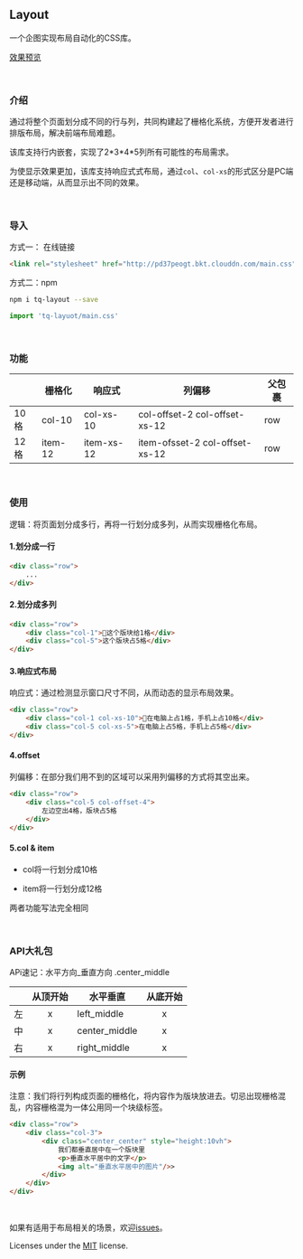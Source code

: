 ## Layout

一个企图实现布局自动化的CSS库。

[效果预览](https://jilaokang.club/layout/example/)

<br/>

### 介绍
通过将整个页面划分成不同的行与列，共同构建起了栅格化系统，方便开发者进行排版布局，解决前端布局难题。

该库支持行内嵌套，实现了2\*3\*4\*5列所有可能性的布局需求。

为使显示效果更加，该库支持响应式式布局，通过`col`、`col-xs`的形式区分是PC端还是移动端，从而显示出不同的效果。

<br/>

### 导入 

方式一： 在线链接

```html
<link rel="stylesheet" href="http://pd37peogt.bkt.clouddn.com/main.css">
```
方式二：npm

````bash
npm i tq-layout --save
````
````js
import 'tq-layuot/main.css'
````

<br/>

### 功能
|      | 栅格化  | 响应式     | 列偏移                         | 父包裹 |
| ---- | ------- | ---------- | ------------------------------ | ------ |
| 10格 | col-10  | col-xs-10  | col-offset-2 col-offset-xs-12  | row    |
| 12格 | item-12 | item-xs-12 | item-ofsset-2 col-offset-xs-12 | row    |

<br/>

### 使用

逻辑：将页面划分成多行，再将一行划分成多列，从而实现栅格化布局。

#### 1.划分成一行

````html
<div class="row">
    ...
</div>
````

#### 2.划分成多列

````html
<div class="row">
    <div class="col-1">这个版块给1格</div>
    <div class="col-5">这个版块占5格</div>
</div>
````

#### 3.响应式布局

响应式：通过检测显示窗口尺寸不同，从而动态的显示布局效果。

````html
<div class="row">
    <div class="col-1 col-xs-10">在电脑上占1格，手机上占10格</div>
    <div class="col-5 col-xs-5">在电脑上占5格，手机上占5格</div>
</div>
````

#### 4.offset

列偏移：在部分我们用不到的区域可以采用列偏移的方式将其空出来。

````html
<div class="row">
    <div class="col-5 col-offset-4">
        左边空出4格，版块占5格
    </div>
</div>
````

#### 5.col & item

- col将一行划分成10格

- item将一行划分成12格

两者功能写法完全相同

<br/>

### API大礼包

APi速记：水平方向_垂直方向 .center_middle


|    | 从顶开始 | 水平垂直     | 从底开始 |
| -- | :----------:| ---------------- | :--------: |
| 左 |      x      | left_middle   |   x       |
| 中 |     x       | center_middle |     x     |
| 右 |      x      | right_middle |    x      |

#### 示例

注意：我们将行列构成页面的栅格化，将内容作为版块放进去。切忌出现栅格混乱，内容栅格混为一体公用同一个块级标签。

````html
<div class="row">
    <div class="col-3">
        <div class="center_center" style="height:10vh">
            我们都垂直居中在一个版块里
            <p>垂直水平居中的文字</p>
            <img alt="垂直水平居中的图片"/>>
        </div>
    </div>
</div>
````

<br/>

如果有适用于布局相关的场景，欢迎[issues](https://github.com/jilaokang/layout/issues)。

Licenses under the [MIT](https://opensource.org/licenses/MIT) license.
